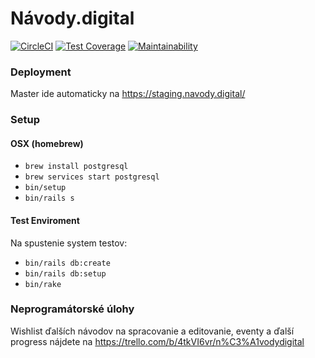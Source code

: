 # Návody.digital

[![CircleCI](https://circleci.com/gh/slovensko-digital/navody.digital.svg?style=svg)](https://circleci.com/gh/slovensko-digital/navody.digital)
[![Test Coverage](https://api.codeclimate.com/v1/badges/78658a3b4aa6d98ce263/test_coverage)](https://codeclimate.com/github/slovensko-digital/navody.digital/test_coverage)
[![Maintainability](https://api.codeclimate.com/v1/badges/78658a3b4aa6d98ce263/maintainability)](https://codeclimate.com/github/slovensko-digital/navody.digital/maintainability)

### Deployment
Master ide automaticky na https://staging.navody.digital/

### Setup

#### OSX (homebrew)
 - `brew install postgresql`
 - `brew services start postgresql`
 - `bin/setup`
 - `bin/rails s`
 
 #### Test Enviroment

Na spustenie system testov:

 - `bin/rails db:create`
 - `bin/rails db:setup`
 - `bin/rake`

### Neprogramátorské úlohy
Wishlist ďalších návodov na spracovanie a editovanie, eventy a ďalší progress nájdete na https://trello.com/b/4tkVI6vr/n%C3%A1vodydigital

